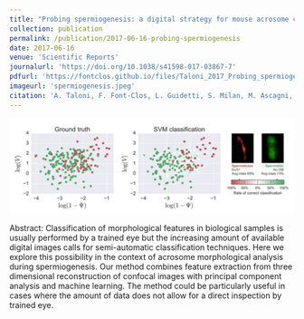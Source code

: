 ```yaml
---
title: "Probing spermiogenesis: a digital strategy for mouse acrosome classification"
collection: publication
permalink: /publication/2017-06-16-probing-spermiogenesis
date: 2017-06-16
venue: 'Scientific Reports'
journalurl: 'https://doi.org/10.1038/s41598-017-03867-7'
pdfurl: 'https://fontclos.github.io/files/Taloni_2017_Probing_spermiogenesis.pdf'
imageurl: 'spermiogenesis.jpeg'
citation: 'A. Taloni, F. Font-Clos, L. Guidetti, S. Milan, M. Ascagni, C. Vasco, M. E. Pasini, M. R. Gioria, E. Ciusani, S. Zapperi, C. A. M. La Porta, Sci. Rep. 7 3748, '
---
```

![image](/images/spermiogenesis.jpeg)

Abstract: Classification of morphological features in biological samples is usually performed by a trained eye but the increasing amount of available digital images calls for semi-automatic classification techniques. Here we explore this possibility in the context of acrosome morphological analysis during spermiogenesis. Our method combines feature extraction from three dimensional reconstruction of confocal images with principal component analysis and machine learning. The method could be particularly useful in cases where the amount of data does not allow for a direct inspection by trained eye.
